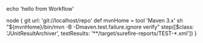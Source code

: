 echo 'hello from Workflow'

node {
  git url: 'git://localhost/repo'
  def mvnHome = tool 'Maven 3.x'
  sh "${mvnHome}/bin/mvn -B -Dmaven.test.failure.ignore verify"
  step([$class: 'JUnitResultArchiver', testResults: '**/target/surefire-reports/TEST-*.xml'])
}
